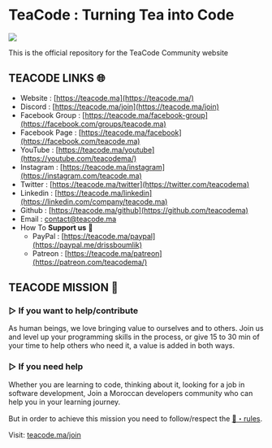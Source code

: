 # TeaCode : Turning Tea into Code

[<img src="https://teacode.ma/assets/img/teacode/simple-cover.png" />](https://teacode.ma)


This is the official repository for the TeaCode Community website

## **TEACODE LINKS** 🌐

- Website : [https://teacode.ma](https://teacode.ma/)
- Discord : [https://teacode.ma/join](https://teacode.ma/join)
- Facebook Group : [https://teacode.ma/facebook-group](https://facebook.com/groups/teacode.ma)
- Facebook Page : [https://teacode.ma/facebook](https://facebook.com/teacode.ma)
- YouTube : [https://teacode.ma/youtube](https://youtube.com/teacodema/)
- Instagram : [https://teacode.ma/instagram](https://instagram.com/teacode.ma)
- Twitter : [https://teacode.ma/twitter](https://twitter.com/teacodema)
- Linkedin : [https://teacode.ma/linkedin](https://linkedin.com/company/teacode.ma)
- Github : [https://teacode.ma/github](https://github.com/teacodema)
- Email : [contact@teacode.ma](mailto:contact@teacode.ma)
- How To **Support us** 💜
  - PayPal : [https://teacode.ma/paypal](https://paypal.me/drissboumlik)
  - Patreon : [https://teacode.ma/patreon](https://patreon.com/teacodema/)

## **TEACODE MISSION** 📜

### ▷ If you want to help/contribute

As human beings, we love bringing value to ourselves and to others.
Join us and level up your programming skills in the process, or give 15 to 30 min of your time to help others who need it, a value is added in both ways.

### ▷ If you need help

Whether you are learning to code, thinking about it, looking for a job in software development, Join a Moroccan developers community who can help you in your learning journey.

But in order to achieve this mission you need to follow/respect the [📕・rules](https://teacode.ma/rules).

Visit: [teacode.ma/join](https://teacode.ma/join)
